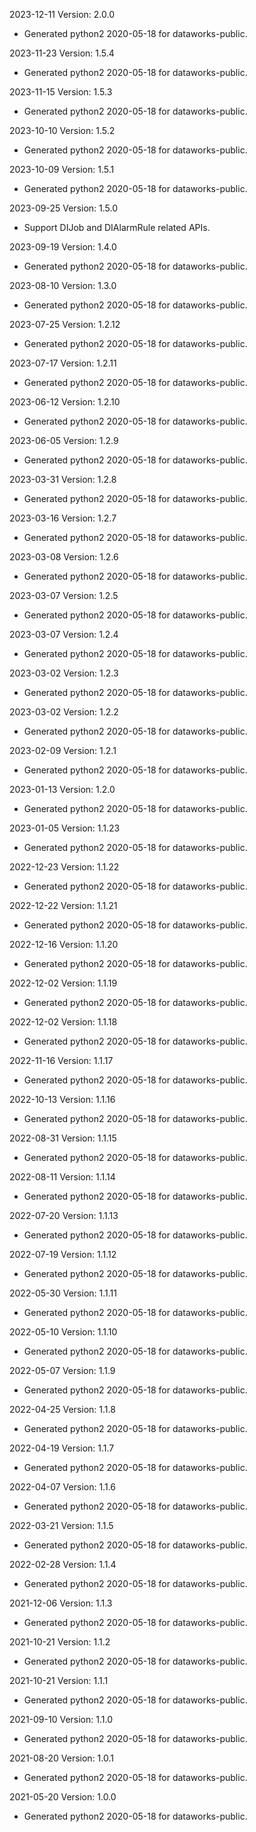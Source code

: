 2023-12-11 Version: 2.0.0
- Generated python2 2020-05-18 for dataworks-public.

2023-11-23 Version: 1.5.4
- Generated python2 2020-05-18 for dataworks-public.

2023-11-15 Version: 1.5.3
- Generated python2 2020-05-18 for dataworks-public.

2023-10-10 Version: 1.5.2
- Generated python2 2020-05-18 for dataworks-public.

2023-10-09 Version: 1.5.1
- Generated python2 2020-05-18 for dataworks-public.

2023-09-25 Version: 1.5.0
- Support DIJob and DIAlarmRule related APIs.

2023-09-19 Version: 1.4.0
- Generated python2 2020-05-18 for dataworks-public.

2023-08-10 Version: 1.3.0
- Generated python2 2020-05-18 for dataworks-public.

2023-07-25 Version: 1.2.12
- Generated python2 2020-05-18 for dataworks-public.

2023-07-17 Version: 1.2.11
- Generated python2 2020-05-18 for dataworks-public.

2023-06-12 Version: 1.2.10
- Generated python2 2020-05-18 for dataworks-public.

2023-06-05 Version: 1.2.9
- Generated python2 2020-05-18 for dataworks-public.

2023-03-31 Version: 1.2.8
- Generated python2 2020-05-18 for dataworks-public.

2023-03-16 Version: 1.2.7
- Generated python2 2020-05-18 for dataworks-public.

2023-03-08 Version: 1.2.6
- Generated python2 2020-05-18 for dataworks-public.

2023-03-07 Version: 1.2.5
- Generated python2 2020-05-18 for dataworks-public.

2023-03-07 Version: 1.2.4
- Generated python2 2020-05-18 for dataworks-public.

2023-03-02 Version: 1.2.3
- Generated python2 2020-05-18 for dataworks-public.

2023-03-02 Version: 1.2.2
- Generated python2 2020-05-18 for dataworks-public.

2023-02-09 Version: 1.2.1
- Generated python2 2020-05-18 for dataworks-public.

2023-01-13 Version: 1.2.0
- Generated python2 2020-05-18 for dataworks-public.

2023-01-05 Version: 1.1.23
- Generated python2 2020-05-18 for dataworks-public.

2022-12-23 Version: 1.1.22
- Generated python2 2020-05-18 for dataworks-public.

2022-12-22 Version: 1.1.21
- Generated python2 2020-05-18 for dataworks-public.

2022-12-16 Version: 1.1.20
- Generated python2 2020-05-18 for dataworks-public.

2022-12-02 Version: 1.1.19
- Generated python2 2020-05-18 for dataworks-public.

2022-12-02 Version: 1.1.18
- Generated python2 2020-05-18 for dataworks-public.

2022-11-16 Version: 1.1.17
- Generated python2 2020-05-18 for dataworks-public.

2022-10-13 Version: 1.1.16
- Generated python2 2020-05-18 for dataworks-public.

2022-08-31 Version: 1.1.15
- Generated python2 2020-05-18 for dataworks-public.

2022-08-11 Version: 1.1.14
- Generated python2 2020-05-18 for dataworks-public.

2022-07-20 Version: 1.1.13
- Generated python2 2020-05-18 for dataworks-public.

2022-07-19 Version: 1.1.12
- Generated python2 2020-05-18 for dataworks-public.

2022-05-30 Version: 1.1.11
- Generated python2 2020-05-18 for dataworks-public.

2022-05-10 Version: 1.1.10
- Generated python2 2020-05-18 for dataworks-public.

2022-05-07 Version: 1.1.9
- Generated python2 2020-05-18 for dataworks-public.

2022-04-25 Version: 1.1.8
- Generated python2 2020-05-18 for dataworks-public.

2022-04-19 Version: 1.1.7
- Generated python2 2020-05-18 for dataworks-public.

2022-04-07 Version: 1.1.6
- Generated python2 2020-05-18 for dataworks-public.

2022-03-21 Version: 1.1.5
- Generated python2 2020-05-18 for dataworks-public.

2022-02-28 Version: 1.1.4
- Generated python2 2020-05-18 for dataworks-public.

2021-12-06 Version: 1.1.3
- Generated python2 2020-05-18 for dataworks-public.

2021-10-21 Version: 1.1.2
- Generated python2 2020-05-18 for dataworks-public.

2021-10-21 Version: 1.1.1
- Generated python2 2020-05-18 for dataworks-public.

2021-09-10 Version: 1.1.0
- Generated python2 2020-05-18 for dataworks-public.

2021-08-20 Version: 1.0.1
- Generated python2 2020-05-18 for dataworks-public.

2021-05-20 Version: 1.0.0
- Generated python2 2020-05-18 for dataworks-public.

